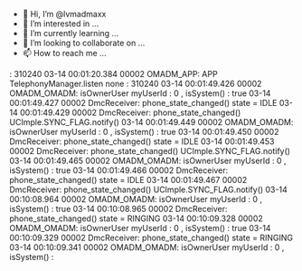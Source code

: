 - 👋 Hi, I’m @lvmadmaxx
- 👀 I’m interested in ...
- 🌱 I’m currently learning ...
- 💞️ I’m looking to collaborate on ...
- 📫 How to reach me ...

<!---
lvmadmaxx/lvmadmaxx is a ✨ special ✨ repository because its `README.md` (this file) appears on your GitHub profile.
You can click the Preview link to take a look at your changes.
--->
 : 310240
03-14 00:01:20.384 00002 OMADM_APP: APP TelephonyManager.listen none : 310240
03-14 00:01:49.426 00002 OMADM_OMADM: isOwnerUser myUserId : 0 , isSystem() : true
03-14 00:01:49.427 00002 DmcReceiver: phone_state_changed() state = IDLE
03-14 00:01:49.429 00002 DmcReceiver: phone_state_changed() UCImple.SYNC_FLAG.notify()
03-14 00:01:49.449 00002 OMADM_OMADM: isOwnerUser myUserId : 0 , isSystem() : true
03-14 00:01:49.450 00002 DmcReceiver: phone_state_changed() state = IDLE
03-14 00:01:49.453 00002 DmcReceiver: phone_state_changed() UCImple.SYNC_FLAG.notify()
03-14 00:01:49.465 00002 OMADM_OMADM: isOwnerUser myUserId : 0 , isSystem() : true
03-14 00:01:49.466 00002 DmcReceiver: phone_state_changed() state = IDLE
03-14 00:01:49.467 00002 DmcReceiver: phone_state_changed() UCImple.SYNC_FLAG.notify()
03-14 00:10:08.964 00002 OMADM_OMADM: isOwnerUser myUserId : 0 , isSystem() : true
03-14 00:10:08.965 00002 DmcReceiver: phone_state_changed() state = RINGING
03-14 00:10:09.328 00002 OMADM_OMADM: isOwnerUser myUserId : 0 , isSystem() : true
03-14 00:10:09.329 00002 DmcReceiver: phone_state_changed() state = RINGING
03-14 00:10:09.341 00002 OMADM_OMADM: isOwnerUser myUserId : 0 , isSystem() :
